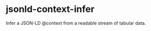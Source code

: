 jsonld-context-infer
====================

Infer a JSON-LD @context from a readable stream of tabular data.
